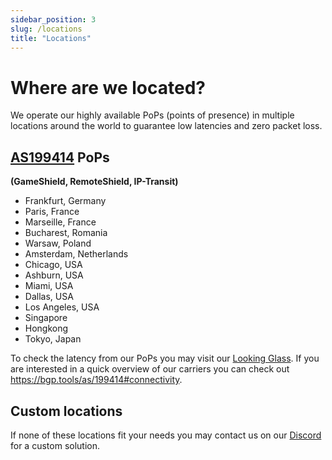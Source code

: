 ```yaml
---
sidebar_position: 3
slug: /locations
title: "Locations"
---
```


# Where are we located?

We operate our highly available PoPs (points of presence) in multiple locations around the world to
guarantee low latencies and zero packet loss.

## [AS199414](https://as199414.net) PoPs
**(GameShield, RemoteShield, IP-Transit)**
- Frankfurt, Germany
- Paris, France
- Marseille, France
- Bucharest, Romania
- Warsaw, Poland
- Amsterdam, Netherlands
- Chicago, USA
- Ashburn, USA
- Miami, USA
- Dallas, USA
- Los Angeles, USA
- Singapore
- Hongkong
- Tokyo, Japan

To check the latency from our PoPs you may visit our [Looking Glass](https://lg.neoprotect.net).
If you are interested in a quick overview of our carriers you can check out https://bgp.tools/as/199414#connectivity.

## Custom locations

If none of these locations fit your needs you may contact us on our [Discord](https://discord.neoprotect.net) for a custom solution.
